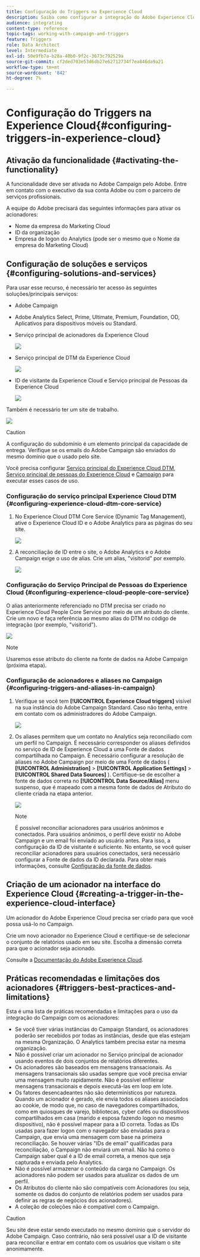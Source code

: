 ```yaml
---
title: Configuração do Triggers na Experience Cloud
description: Saiba como configurar a integração do Adobe Experience Cloud Triggers para começar a enviar entregas personalizadas aos seus clientes com base em seus comportamentos anteriores.
audience: integrating
content-type: reference
topic-tags: working-with-campaign-and-triggers
feature: Triggers
role: Data Architect
level: Intermediate
exl-id: 50e9fb7a-b28a-40b0-9f2c-3673c792529a
source-git-commit: cf2ded703e53d6db27e62712734f7ea846da9a21
workflow-type: tm+mt
source-wordcount: '842'
ht-degree: 7%

---
```


# Configuração do Triggers na Experience Cloud{#configuring-triggers-in-experience-cloud}

## Ativação da funcionalidade {#activating-the-functionality}

A funcionalidade deve ser ativada no Adobe Campaign pelo Adobe. Entre em contato com o executivo da sua conta Adobe ou com o parceiro de serviços profissionais.

A equipe do Adobe precisará das seguintes informações para ativar os acionadores:

* Nome da empresa do Marketing Cloud
* ID da organização
* Empresa de logon do Analytics (pode ser o mesmo que o Nome da empresa do Marketing Cloud)

## Configuração de soluções e serviços {#configuring-solutions-and-services}

Para usar esse recurso, é necessário ter acesso às seguintes soluções/principais serviços:

* Adobe Campaign
* Adobe Analytics Select, Prime, Ultimate, Premium, Foundation, OD, Aplicativos para dispositivos móveis ou Standard.
* Serviço principal de acionadores da Experience Cloud

  ![](assets/trigger_uc_prereq_1.png)

* Serviço principal de DTM da Experience Cloud

  ![](assets/trigger_uc_prereq_2.png)

* ID de visitante da Experience Cloud e Serviço principal de Pessoas da Experience Cloud

  ![](assets/trigger_uc_prereq_3.png)

Também é necessário ter um site de trabalho.

![](assets/trigger_uc_prereq_4.png)

>[!CAUTION]
>
>A configuração do subdomínio é um elemento principal da capacidade de entrega. Verifique se os emails do Adobe Campaign são enviados do mesmo domínio que o usado pelo site.

Você precisa configurar [Serviço principal do Experience Cloud DTM](#configuring-experience-cloud-dtm-core-service), [Serviço principal de pessoas do Experience Cloud](#configuring-experience-cloud-people-core-service) e [Campaign](#configuring-triggers-and-aliases-in-campaign) para executar esses casos de uso.

### Configuração do serviço principal Experience Cloud DTM {#configuring-experience-cloud-dtm-core-service}

1. No Experience Cloud DTM Core Service (Dynamic Tag Management), ative o Experience Cloud ID e o Adobe Analytics para as páginas do seu site.

   ![](assets/trigger_uc_conf_1.png)

1. A reconciliação de ID entre o site, o Adobe Analytics e o Adobe Campaign exige o uso de alias. Crie um alias, &quot;visitorid&quot; por exemplo.

   ![](assets/trigger_uc_conf_2.png)

### Configuração do Serviço Principal de Pessoas do Experience Cloud {#configuring-experience-cloud-people-core-service}

O alias anteriormente referenciado no DTM precisa ser criado no Experience Cloud People Core Service por meio de um atributo do cliente. Crie um novo e faça referência ao mesmo alias do DTM no código de integração (por exemplo, &quot;visitorid&quot;).

![](assets/trigger_uc_conf_3.png)

>[!NOTE]
>
>Usaremos esse atributo do cliente na fonte de dados na Adobe Campaign (próxima etapa).

### Configuração de acionadores e aliases no Campaign {#configuring-triggers-and-aliases-in-campaign}

1. Verifique se você tem **[!UICONTROL Experience Cloud triggers]** visível na sua instância do Adobe Campaign Standard. Caso não tenha, entre em contato com os administradores do Adobe Campaign.

   ![](assets/remarketing_1.png)

1. Os aliases permitem que um contato no Analytics seja reconciliado com um perfil no Campaign. É necessário corresponder os aliases definidos no serviço de ID de Experience Cloud a uma Fonte de dados compartilhada no Campaign. É necessário configurar a resolução de aliases no Adobe Campaign por meio de uma Fonte de dados ( **[!UICONTROL Administration]** > **[!UICONTROL Application Settings]** > **[!UICONTROL Shared Data Sources]** ). Certifique-se de escolher a fonte de dados correta no **[!UICONTROL Data Source/Alias]** menu suspenso, que é mapeado com a mesma fonte de dados de Atributo do cliente criada na etapa anterior.

   ![](assets/trigger_uc_conf_5.png)

   >[!NOTE]
   >
   >É possível reconciliar acionadores para usuários anônimos e conectados. Para usuários anônimos, o perfil deve existir no Adobe Campaign e um email foi enviado ao usuário antes. Para isso, a configuração da ID de visitante é suficiente. No entanto, se você quiser reconciliar acionadores para usuários conectados, será necessário configurar a Fonte de dados da ID declarada. Para obter mais informações, consulte [Configuração da fonte de dados](../../integrating/using/integration-with-audience-manager-or-people-core-service.md#step-2--configure-the-data-sources).

## Criação de um acionador na interface do Experience Cloud {#creating-a-trigger-in-the-experience-cloud-interface}

Um acionador do Adobe Experience Cloud precisa ser criado para que você possa usá-lo no Campaign.

Crie um novo acionador no Experience Cloud e certifique-se de selecionar o conjunto de relatórios usado em seu site. Escolha a dimensão correta para que o acionador seja acionado.

Consulte a [Documentação do Adobe Experience Cloud](https://experienceleague.adobe.com/docs/experience-cloud/triggers/create.html?lang=pt-BR).

## Práticas recomendadas e limitações dos acionadores {#triggers-best-practices-and-limitations}

Esta é uma lista de práticas recomendadas e limitações para o uso da integração do Campaign com os acionadores:

* Se você tiver várias instâncias do Campaign Standard, os acionadores poderão ser recebidos por todas as instâncias, desde que elas estejam na mesma Organização. O Analytics também precisa estar na mesma organização.
* Não é possível criar um acionador no Serviço principal de acionador usando eventos de dois conjuntos de relatórios diferentes.
* Os acionadores são baseados em mensagens transacionais. As mensagens transacionais são usadas sempre que você precisa enviar uma mensagem muito rapidamente. Não é possível enfileirar mensagens transacionais e depois executá-las em loop em lote.
* Os fatores desencadeantes não são determinísticos por natureza. Quando um acionador é gerado, ele envia todos os aliases associados ao cookie, de modo que, no caso de navegadores compartilhados, como em quiosques de varejo, bibliotecas, cyber cafés ou dispositivos compartilhados em casa (marido e esposa fazendo logon no mesmo dispositivo), não é possível mapear para a ID correta. Todas as IDs usadas para fazer logon com o navegador são enviadas para o Campaign, que envia uma mensagem com base na primeira reconciliação. Se houver várias &quot;IDs de email&quot; qualificadas para reconciliação, o Campaign não enviará um email. Não há como o Campaign saber qual é a ID de email correta, a menos que seja capturada e enviada pelo Analytics.
* Não é possível armazenar o conteúdo da carga no Campaign. Os acionadores não podem ser usados para atualizar os dados de um perfil.
* Os Atributos do cliente não são compatíveis com Acionadores (ou seja, somente os dados do conjunto de relatórios podem ser usados para definir as regras de negócios dos acionadores).
* A coleção de coleções não é compatível com o Campaign.

>[!CAUTION]
>
>Seu site deve estar sendo executado no mesmo domínio que o servidor do Adobe Campaign. Caso contrário, não será possível usar a ID de visitante para reconciliar e entrar em contato com os usuários que visitam o site anonimamente.
